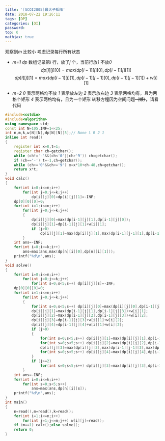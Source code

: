 ```yaml
---
title: '[SCOI2005]最大子矩阵'
date: 2018-07-22 19:26:11
tags: [DP]
categories: [OI]
password:
top: 0
mathjax: true
---
```

观察到*m* 比较小
考虑记录每行所有状态
- *m=1* 
  *dp* 数组记录第*i* 行，放了*j* 个，当前行放*1* 不放*0*
  $$
  dp\left[i\right]\left[j\right]\left[0\right]=max\left(  dp\left[i-1\right]\left[j\right]\left[0\right] ,dp\left[i-1\right]\left[j\right]\left[1\right]\right)
  $$
  $$
  dp\left[i\right]\left[j\right]\left[1\right]=max\left( dp\left[i-1\right]\left[j\right]\left[1\right] ,dp\left[i-1\right]\left[j-1\right]\left[0\right] ,dp\left[i-1\right]\left[j-1\right]\left[1\right]   \right)+w\left[i\right]\left[1\right]
  $$
  
- *m=2*
  *0* 表示两格均不放
  *1* 表示放左边
  *2* 表示放右边
  *3* 表示两格均有，且为两格个矩形
  *4* 表示两格均有，且为一个矩形
  转移方程因为空间问题~~（懒）~~，请看代码

<!--more-->
```c++
#include<cstdio>
#include<algorithm>
using namespace std;
const int N=105,INF=1<<25;
int n,m,k,w[N][N],dp[N][N][5];// None L R 2 1
inline int read()
{
    register int x=0,t=1;
    register char ch=getchar();
    while (ch!='-'&&(ch<'0'||ch>'9')) ch=getchar();
    if (ch=='-') t=-1,ch=getchar();
    while (ch>='0'&&ch<='9') x=x*10+ch-48,ch=getchar();
    return x*t;
}
void calc()
{
    for(int i=0;i<=n;i++)
        for(int j=0;j<=k;j++)
            dp[i][j][0]=dp[i][j][1]=-INF;
    dp[0][0][0]=0;
    for(int i=1;i<=n;i++)
        for(int j=0;j<=k;j++)
        {
            dp[i][j][0]=max(dp[i-1][j][1],dp[i-1][j][0]);
            dp[i][j][1]=dp[i-1][j][1]+w[i][1];
            if (j>0)
                dp[i][j][1]=max(dp[i][j][1],max(dp[i-1][j-1][1],dp[i-1][j-1][0])+w[i][1]);
        }
    int ans=-INF;
    for(int i=0;i<=k;i++)
        ans=max(ans,max(dp[n][i][0],dp[n][i][1]));
    printf("%d\n",ans);
}
void solve()
{
    for(int i=0;i<=n;i++)
        for(int j=0;j<=k;j++)
            for(int s=0;s<5;s++) dp[i][j][s]=-INF;
    dp[0][0][0]=0;
    for(int i=1;i<=n;i++) 
        for(int j=0;j<=k;j++)
        {
            for(int s=0;s<5;s++) dp[i][j][0]=max(dp[i][j][0],dp[i-1][j][s]);
            dp[i][j][1]=max(dp[i-1][j][1],dp[i-1][j][3])+w[i][1];
            dp[i][j][2]=max(dp[i-1][j][2],dp[i-1][j][3])+w[i][2];
            dp[i][j][3]=dp[i-1][j][3]+w[i][1]+w[i][2];
            dp[i][j][4]=dp[i-1][j][4]+w[i][1]+w[i][2];
            if (j>0)
            {
                for(int s=0;s<5;s++) dp[i][j][1]=max(dp[i][j][1],dp[i-1][j-1][s]+w[i][1]);
                for(int s=0;s<5;s++) dp[i][j][2]=max(dp[i][j][2],dp[i-1][j-1][s]+w[i][2]);
                dp[i][j][3]=max(dp[i][j][3],max(dp[i-1][j-1][3],max(dp[i-1][j-1][1],dp[i-1][j-1][2]))+w[i][1]+w[i][2]);
                for(int s=0;s<5;s++) dp[i][j][4]=max(dp[i][j][4],dp[i-1][j-1][s]+w[i][1]+w[i][2]);
            }
            if (j>=2)
                for(int s=0;s<5;s++) dp[i][j][3]=max(dp[i][j][3],dp[i-1][j-2][s]+w[i][1]+w[i][2]);
        }
    int ans=-INF;
    for(int i=0;i<=k;i++)
        for(int s=0;s<5;s++) 
            ans=max(ans,dp[n][i][s]);
    printf("%d\n",ans);
}
int main()
{
    n=read(),m=read(),k=read();
    for(int i=1;i<=n;i++)
        for(int j=1;j<=m;j++) w[i][j]=read();
    if (m==1) calc();else solve();
    return 0;
}
```

